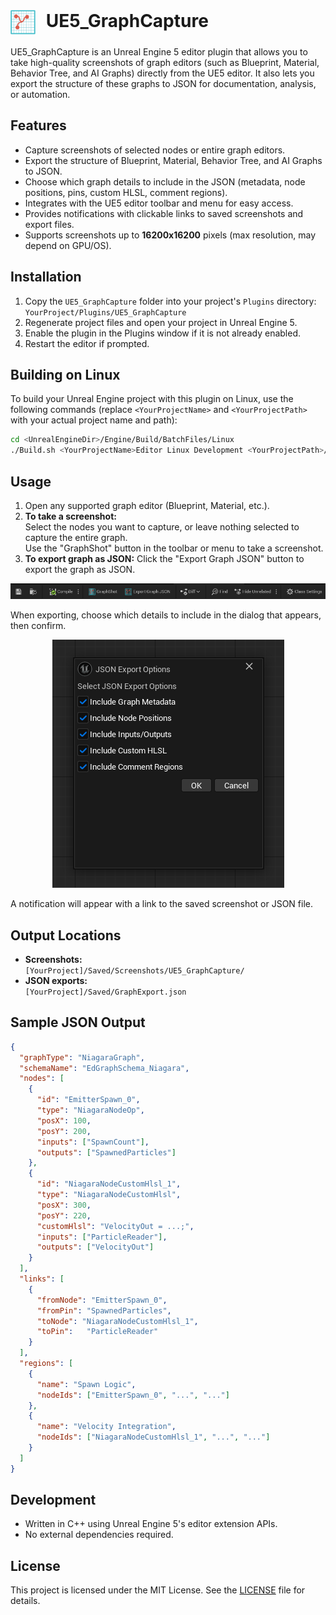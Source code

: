 <h1>
    <img src="Resources/Icon512.png" alt="UE5_GraphCapture Logo" height="40" style="vertical-align:middle; margin-right:10px;">
    <strong>UE5_GraphCapture</strong>
</h1>

UE5_GraphCapture is an Unreal Engine 5 editor plugin that allows you to take high-quality screenshots of graph editors (such as Blueprint, Material, Behavior Tree, and AI Graphs) directly from the UE5 editor. It also lets you export the structure of these graphs to JSON for documentation, analysis, or automation.

## Features

- Capture screenshots of selected nodes or entire graph editors.
- Export the structure of Blueprint, Material, Behavior Tree, and AI Graphs to JSON.
- Choose which graph details to include in the JSON (metadata, node positions, pins, custom HLSL, comment regions).
- Integrates with the UE5 editor toolbar and menu for easy access.
- Provides notifications with clickable links to saved screenshots and export files.
- Supports screenshots up to **16200x16200** pixels (max resolution, may depend on GPU/OS).

## Installation

1. Copy the `UE5_GraphCapture` folder into your project's `Plugins` directory:
   `YourProject/Plugins/UE5_GraphCapture`
2. Regenerate project files and open your project in Unreal Engine 5.
3. Enable the plugin in the Plugins window if it is not already enabled.
4. Restart the editor if prompted.

## Building on Linux

To build your Unreal Engine project with this plugin on Linux, use the following commands (replace `<YourProjectName>` and `<YourProjectPath>` with your actual project name and path):

```sh
cd <UnrealEngineDir>/Engine/Build/BatchFiles/Linux
./Build.sh <YourProjectName>Editor Linux Development <YourProjectPath>/<YourProjectName>.uproject
```

## Usage

1. Open any supported graph editor (Blueprint, Material, etc.).
2. **To take a screenshot:**  
Select the nodes you want to capture, or leave nothing selected to capture the entire graph.  
Use the "GraphShot" button in the toolbar or menu to take a screenshot.
3. **To export graph as JSON:**
Click the "Export Graph JSON" button to export the graph as JSON.

<p align="center">
    <img src="Resources/buttons.png" alt="GraphShot and Export Graph JSON Buttons">
</p>

When exporting, choose which details to include in the dialog that appears, then confirm.<br>
<p align="center">
    <img src="Resources/exportdialog.png" alt="Export JSON Dialog">
</p>

A notification will appear with a link to the saved screenshot or JSON file.

## Output Locations

- **Screenshots:**  
  `[YourProject]/Saved/Screenshots/UE5_GraphCapture/`
- **JSON exports:**  
  `[YourProject]/Saved/GraphExport.json`

## Sample JSON Output

```json
{
  "graphType": "NiagaraGraph",
  "schemaName": "EdGraphSchema_Niagara",
  "nodes": [
    {
      "id": "EmitterSpawn_0",
      "type": "NiagaraNodeOp",
      "posX": 100,
      "posY": 200,
      "inputs": ["SpawnCount"],
      "outputs": ["SpawnedParticles"]
    },
    {
      "id": "NiagaraNodeCustomHlsl_1",
      "type": "NiagaraNodeCustomHlsl",
      "posX": 300,
      "posY": 220,
      "customHlsl": "VelocityOut = ...;",
      "inputs": ["ParticleReader"],
      "outputs": ["VelocityOut"]
    }
  ],
  "links": [
    {
      "fromNode": "EmitterSpawn_0",
      "fromPin": "SpawnedParticles",
      "toNode": "NiagaraNodeCustomHlsl_1",
      "toPin":   "ParticleReader"
    }
  ],
  "regions": [
    {
      "name": "Spawn Logic",
      "nodeIds": ["EmitterSpawn_0", "...", "..."]
    },
    {
      "name": "Velocity Integration",
      "nodeIds": ["NiagaraNodeCustomHlsl_1", "...", "..."]
    }
  ]
}
```

## Development

- Written in C++ using Unreal Engine 5's editor extension APIs.
- No external dependencies required.

## License

This project is licensed under the MIT License. See the [LICENSE](LICENSE) file for details.